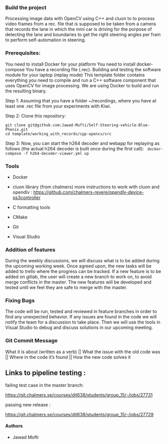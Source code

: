 

### Build the project
Processing image data with OpenCV using C++ and cluon to to process video frames from a rec. file that is supposed to be taken from a camera that records the lane in which 
the mini car is driving for the porpose of detecting the lane and boundaries to get the right steering angles per fram to perform self-automation in steering.

### Prerequisites:

You need to install Docker for your platform
You need to install docker-compose
You have a recording file (.rec).
Building and testing the software module for your laptop (replay mode)
This template folder contains everything you need to compile and run a C++ software component that uses OpenCV for image processing. We are using Docker to build and run the resulting binary.


Step 1: Assuming that you have a folder ~/recordings, where you have at least one .rec file from your experiments with Kiwi.

Step 2: Clone this repository:

```cd $HOME
git clone git@github.com:Jawad-Mufti/Self-Steering-vehicle-Blue-Phenix.git
cd template/working_with_records/cpp-opencv/src
```
Step 3:
Now, you can start the h264 decoder and webapp for replaying as follows (the actual h264 decoder is built once during the first call):
``` docker-compose -f h264-decoder-viewer.yml up```

### Tools
* Docker

* cluon library (from chalmers)  more instructions to work with cluon and opendlv :  https://github.com/chalmers-revere/opendlv-device-ps3controller
* C formatting tools
* CMake 
* Git
* Visual Studio



### Addition of features
During the weekly discussions, we will discuss what is to be added during the upcoming working week. Once agreed upon, the new tasks will be added to trello where the progress can be tracked.
If a new feature is to be added on gitlab, the user will create a new branch to work on, to avoid merge conflicts in the master. The new features will be developed and tested until we feel they are safe to merge with the master.

### Fixing Bugs
The code will be run, tested and reviewed in feature branches in order to find any unexpected behavior. If any issues are found in the code we will notify the team for a discussion to take place. Then we will use the tools in Visual Studio to debug and discuss solutions in our upcoming meeting.

### Git Commit Message
What it is about (written as a verb) || What the issue with the old code was || Where in the code it’s found || How the new code solves it

## Links to pipeline testing :

failing test case in the master branch:

https://git.chalmers.se/courses/dit638/students/group_15/-/jobs/27731

passing new release :

https://git.chalmers.se/courses/dit638/students/group_15/-/jobs/27729



#### Authors

*  Jawad Mofti
